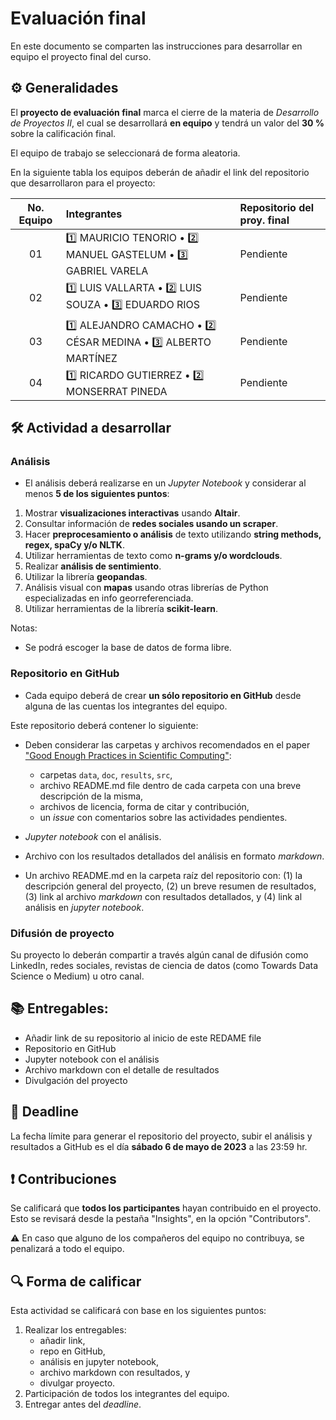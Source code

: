 # Evaluación final

En este documento se comparten las instrucciones para desarrollar en equipo el proyecto final del curso.

## ⚙️ Generalidades
El **proyecto de evaluación final** marca el cierre de la materia de _Desarrollo de Proyectos II_, el cual se desarrollará **en equipo** y tendrá un valor del **30 %** sobre la calificación final.

El equipo de trabajo se seleccionará de forma aleatoria.

En la siguiente tabla los equipos deberán de añadir el link del repositorio que desarrollaron para el proyecto:

| No. Equipo | Integrantes                                       | Repositorio del proy. final |
|:----------:|:--------------------------------------------------|:----------------------------|
|01 |1️⃣ MAURICIO TENORIO • 2️⃣ MANUEL GASTELUM • 3️⃣ GABRIEL VARELA | Pendiente                   |
|02 |1️⃣ LUIS VALLARTA • 2️⃣ LUIS SOUZA • 3️⃣ EDUARDO RIOS           | Pendiente                   |
|03 |1️⃣ ALEJANDRO CAMACHO • 2️⃣ CÉSAR MEDINA • 3️⃣ ALBERTO MARTÍNEZ | Pendiente                   |
|04 |1️⃣ RICARDO GUTIERREZ • 2️⃣ MONSERRAT PINEDA                   | Pendiente                   |

## 🛠 Actividad a desarrollar

### Análisis
- El análisis deberá realizarse en un *Jupyter Notebook* y considerar al menos **5 de los siguientes puntos**:

1. Mostrar **visualizaciones interactivas** usando **Altair**.
2. Consultar información de **redes sociales usando un scraper**.
3. Hacer **preprocesamiento o análisis** de texto utilizando **string methods, regex, spaCy y/o NLTK**.
4. Utilizar herramientas de texto como **n-grams y/o wordclouds**.
5. Realizar **análisis de sentimiento**.
6. Utilizar la librería **geopandas**.
7. Análisis visual con **mapas** usando otras librerías de Python especializadas en info georreferenciada.
8. Utilizar herramientas de la librería **scikit-learn**.

Notas:
  - Se podrá escoger la base de datos de forma libre.


### Repositorio en GitHub

- Cada equipo deberá de crear **un sólo repositorio en GitHub** desde alguna de las cuentas los integrantes del equipo.

Este repositorio deberá contener lo siguiente:

- Deben considerar las carpetas y archivos recomendados en el paper ["Good Enough Practices in Scientific Computing"](https://github.com/vcuspinera/UDG_MCD_Project_Dev_II/tree/main/actividades/material/Papers):
   - carpetas `data`, `doc`, `results`, `src`,
   - archivo README.md file dentro de cada carpeta con una breve descripción de la misma,
   - archivos de licencia, forma de citar y contribución, 
   - un *issue* con comentarios sobre las actividades pendientes.

- *Jupyter notebook* con el análisis.

- Archivo con los resultados detallados del análisis en formato *markdown*.

- Un archivo README.md en la carpeta raíz del repositorio con:
   (1) la descripción general del proyecto, 
   (2) un breve resumen de resultados, 
   (3) link al archivo *markdown* con resultados detallados, y
   (4) link al análisis en *jupyter notebook*.


### Difusión de proyecto
Su proyecto lo deberán compartir a través algún canal de difusión como LinkedIn, redes sociales, revistas de ciencia de datos (como Towards Data Science o Medium) u otro canal.


## 📚 Entregables:

- Añadir link de su repositorio al inicio de este REDAME file
- Repositorio en GitHub
- Jupyter notebook con el análisis
- Archivo markdown con el detalle de resultados
- Divulgación del proyecto


## 📅 Deadline
La fecha límite para generar el repositorio del proyecto, subir el análisis y resultados a GitHub es el día **sábado 6 de mayo de 2023** a las 23:59 hr.


## ❗️ Contribuciones
Se calificará que **todos los participantes** hayan contribuido en el proyecto. Esto se revisará desde la pestaña "Insights", en la opción "Contributors".

⚠️ En caso que alguno de los compañeros del equipo no contribuya, se penalizará a todo el equipo.


## 🔍 Forma de calificar
Esta actividad se calificará con base en los siguientes puntos:

1. Realizar los entregables:
    - añadir link,  
    - repo en GitHub,  
    - análisis en jupyter notebook,
    - archivo markdown con resultados, y 
    - divulgar proyecto.
2. Participación de todos los integrantes del equipo.
3. Entregar antes del *deadline*.
